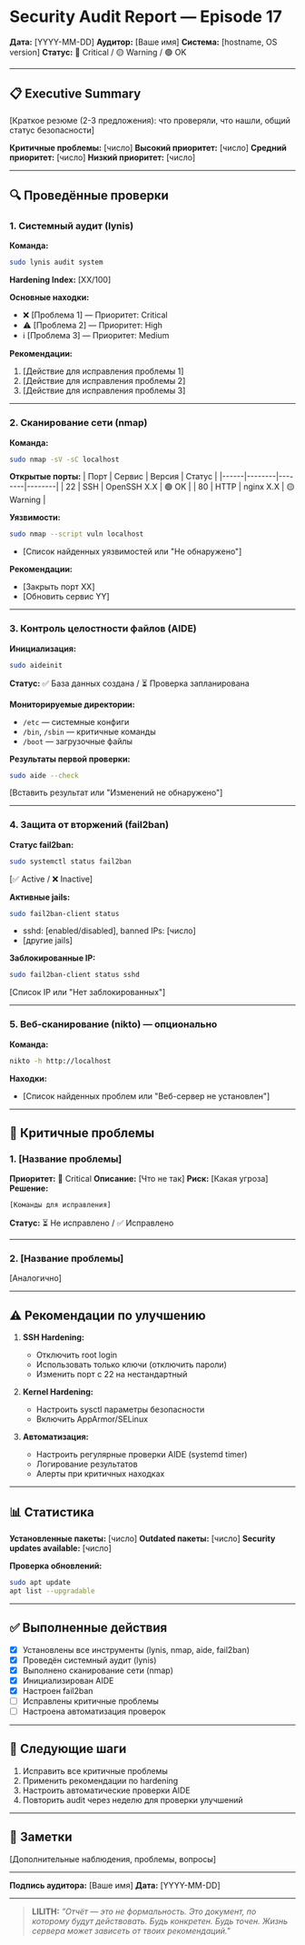 # Security Audit Report — Episode 17

**Дата:** [YYYY-MM-DD]
**Аудитор:** [Ваше имя]
**Система:** [hostname, OS version]
**Статус:** 🔴 Critical / 🟡 Warning / 🟢 OK

---

## 📋 Executive Summary

[Краткое резюме (2-3 предложения): что проверяли, что нашли, общий статус безопасности]

**Критичные проблемы:** [число]
**Высокий приоритет:** [число]
**Средний приоритет:** [число]
**Низкий приоритет:** [число]

---

## 🔍 Проведённые проверки

### 1. Системный аудит (lynis)

**Команда:**
```bash
sudo lynis audit system
```

**Hardening Index:** [XX/100]

**Основные находки:**
- ❌ [Проблема 1] — Приоритет: Critical
- ⚠️ [Проблема 2] — Приоритет: High
- ℹ️ [Проблема 3] — Приоритет: Medium

**Рекомендации:**
1. [Действие для исправления проблемы 1]
2. [Действие для исправления проблемы 2]
3. [Действие для исправления проблемы 3]

---

### 2. Сканирование сети (nmap)

**Команда:**
```bash
sudo nmap -sV -sC localhost
```

**Открытые порты:**
| Порт | Сервис | Версия | Статус |
|------|--------|--------|--------|
| 22   | SSH    | OpenSSH X.X | 🟢 OK |
| 80   | HTTP   | nginx X.X | 🟡 Warning |

**Уязвимости:**
```bash
sudo nmap --script vuln localhost
```
- [Список найденных уязвимостей или "Не обнаружено"]

**Рекомендации:**
- [Закрыть порт XX]
- [Обновить сервис YY]

---

### 3. Контроль целостности файлов (AIDE)

**Инициализация:**
```bash
sudo aideinit
```

**Статус:** ✅ База данных создана / ⏳ Проверка запланирована

**Мониторируемые директории:**
- `/etc` — системные конфиги
- `/bin`, `/sbin` — критичные команды
- `/boot` — загрузочные файлы

**Результаты первой проверки:**
```bash
sudo aide --check
```
[Вставить результат или "Изменений не обнаружено"]

---

### 4. Защита от вторжений (fail2ban)

**Статус fail2ban:**
```bash
sudo systemctl status fail2ban
```
[✅ Active / ❌ Inactive]

**Активные jails:**
```bash
sudo fail2ban-client status
```
- sshd: [enabled/disabled], banned IPs: [число]
- [другие jails]

**Заблокированные IP:**
```bash
sudo fail2ban-client status sshd
```
[Список IP или "Нет заблокированных"]

---

### 5. Веб-сканирование (nikto) — опционально

**Команда:**
```bash
nikto -h http://localhost
```

**Находки:**
- [Список найденных проблем или "Веб-сервер не установлен"]

---

## 🚨 Критичные проблемы

### 1. [Название проблемы]
**Приоритет:** 🔴 Critical
**Описание:** [Что не так]
**Риск:** [Какая угроза]
**Решение:**
```bash
[Команды для исправления]
```
**Статус:** ⏳ Не исправлено / ✅ Исправлено

---

### 2. [Название проблемы]
[Аналогично]

---

## ⚠️ Рекомендации по улучшению

1. **SSH Hardening:**
   - Отключить root login
   - Использовать только ключи (отключить пароли)
   - Изменить порт с 22 на нестандартный

2. **Kernel Hardening:**
   - Настроить sysctl параметры безопасности
   - Включить AppArmor/SELinux

3. **Автоматизация:**
   - Настроить регулярные проверки AIDE (systemd timer)
   - Логирование результатов
   - Алерты при критичных находках

---

## 📊 Статистика

**Установленные пакеты:** [число]
**Outdated пакеты:** [число]
**Security updates available:** [число]

**Проверка обновлений:**
```bash
sudo apt update
apt list --upgradable
```

---

## ✅ Выполненные действия

- [x] Установлены все инструменты (lynis, nmap, aide, fail2ban)
- [x] Проведён системный аудит (lynis)
- [x] Выполнено сканирование сети (nmap)
- [x] Инициализирован AIDE
- [x] Настроен fail2ban
- [ ] Исправлены критичные проблемы
- [ ] Настроена автоматизация проверок

---

## 🎯 Следующие шаги

1. Исправить все критичные проблемы
2. Применить рекомендации по hardening
3. Настроить автоматические проверки AIDE
4. Повторить audit через неделю для проверки улучшений

---

## 📝 Заметки

[Дополнительные наблюдения, проблемы, вопросы]

---

**Подпись аудитора:** [Ваше имя]
**Дата:** [YYYY-MM-DD]

---

> **LILITH:** *"Отчёт — это не формальность. Это документ, по которому будут действовать. Будь конкретен. Будь точен. Жизнь сервера может зависеть от твоих рекомендаций."*



